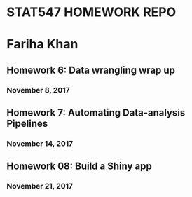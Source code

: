 # STAT547 HOMEWORK REPO
# Fariha Khan


## Homework 6: Data wrangling wrap up
### November 8, 2017

## Homework 7: Automating Data-analysis Pipelines
### November 14, 2017

## Homework 08: Build a Shiny app
### November 21, 2017
